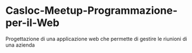 # Casloc-Meetup-Programmazione-per-il-Web
Progettazione di una applicazione web che permette di gestire le riunioni di una azienda

